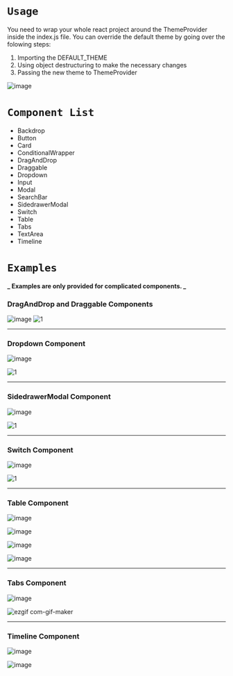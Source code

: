 # `Usage`

You need to wrap your whole react project around the ThemeProvider inside the index.js file. You can override the default theme by going over the folowing steps:

1. Importing the DEFAULT_THEME
2. Using object destructuring to make the necessary changes
3. Passing the new theme to ThemeProvider

![image](https://user-images.githubusercontent.com/60730507/181849767-907cf5a5-2c69-4d24-a114-05266efc17a0.png)

# `Component List`

- Backdrop
- Button
- Card
- ConditionalWrapper
- DragAndDrop
- Draggable
- Dropdown
- Input
- Modal
- SearchBar
- SidedrawerModal
- Switch
- Table
- Tabs
- TextArea
- Timeline

# `Examples`

**_ Examples are only provided for complicated components. _**

### DragAndDrop and Draggable Components

![image](https://user-images.githubusercontent.com/60730507/180859829-a34d6d5b-cb1c-4434-81d2-93bca2ebe976.png)
![1](https://user-images.githubusercontent.com/60730507/180862809-8cb6d7cb-d980-4eb8-b6ba-dccaac457f65.gif)

---

### Dropdown Component

![image](https://user-images.githubusercontent.com/60730507/180878192-3193ecbd-d32e-4bab-8b91-fb4b93e3d558.png)

![1](https://user-images.githubusercontent.com/60730507/180879538-f5e71d65-6fd2-4828-b377-6baec6e1ddaa.gif)

---

### SidedrawerModal Component

![image](https://user-images.githubusercontent.com/60730507/181646080-e1a9a6a1-2db2-434d-8b04-9afcbe8d6092.png)

![1](https://user-images.githubusercontent.com/60730507/181646740-bb10bf6c-8b09-416d-841e-9d3119ca2aaf.gif)

---

### Switch Component

![image](https://user-images.githubusercontent.com/60730507/181122698-2e46fd42-ebf4-471a-94ce-a067fb864e09.png)

![1](https://user-images.githubusercontent.com/60730507/181123333-51b84e56-b4ab-4e63-8554-0d9aa14d5d62.gif)

---

### Table Component

![image](https://user-images.githubusercontent.com/60730507/181669050-ae5e7549-4b9e-48c2-9da7-e30eedaf757b.png)

![image](https://user-images.githubusercontent.com/60730507/181669092-7afa37b6-dbd3-4b6f-b0c3-7fff27a2e098.png)

![image](https://user-images.githubusercontent.com/60730507/181669118-0a8cdcd4-ed49-4729-8624-92f1346e61ce.png)

![image](https://user-images.githubusercontent.com/60730507/181669140-f71a2c02-a8c8-4f24-bdb1-e4c9d7b7f299.png)

---

### Tabs Component

![image](https://user-images.githubusercontent.com/60730507/181673643-ed185514-128b-4012-80dc-87632312d86d.png)

![ezgif com-gif-maker](https://user-images.githubusercontent.com/60730507/181673947-412da3cd-9ccf-440a-b8d2-6e134f18e04d.gif)

---

### Timeline Component

![image](https://user-images.githubusercontent.com/60730507/181837349-92d16c97-e9a1-4fda-a32b-cff09b8dc7da.png)

![image](https://user-images.githubusercontent.com/60730507/181837361-269493e4-9c25-43a7-b246-a1e88073e7a9.png)
